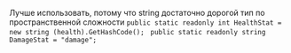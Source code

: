 
Лучше использовать, потому что string достаточно дорогой тип по пространственной сложности 
```public static readonly int HealthStat = new string (health).GetHashCode(); ```
```public static readonly string DamageStat = "damage";```
